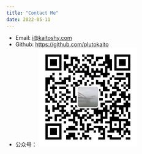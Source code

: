 ```yaml
---
title: "Contact Me"
date: 2022-05-11
---
```


- Email: i@kaitoshy.com
- Github: https://github.com/plutokaito
- 公众号：
  ![公众号](/images/contact/qrcode_for_gh.jpeg)
